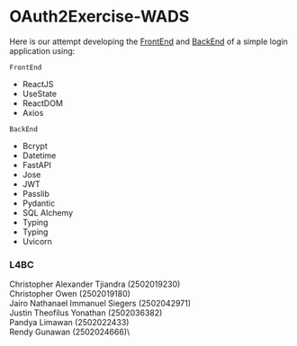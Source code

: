 # OAuth2Exercise-WADS

Here is our attempt developing the [FrontEnd](https://github.com/JugBones/OAuth2Exercise-WADS/tree/main/FrontEnd) and 
[BackEnd](https://github.com/JugBones/OAuth2Exercise-WADS/tree/main/BackEnd) of a simple login application using:

`FrontEnd`
- ReactJS
- UseState
- ReactDOM
- Axios

`BackEnd`
- Bcrypt
- Datetime
- FastAPI
- Jose
- JWT
- Passlib
- Pydantic
- SQL Alchemy
- Typing
- Typing
- Uvicorn

### L4BC

Christopher Alexander Tjiandra (2502019230)\
Christopher Owen (2502019180)\
Jairo Nathanael Immanuel Siegers (2502042971)\
Justin Theofilus Yonathan (2502036382)\
Pandya Limawan (2502022433)\
Rendy Gunawan (2502024666)\
